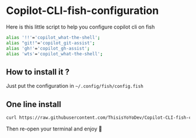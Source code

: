 # Copilot-CLI-fish-configuration
Here is this little script to help you configure copilot cli on fish

```sh
alias '!!'='copilot_what-the-shell';
alias "git!"='copilot_git-assist';
alias 'gh!'='copilot_gh-assist';
alias 'wts'='copilot_what-the-shell';
```


## How to install it ?

Just put the configuration in `~/.config/fish/config.fish`


## One line install

```sh
curl https://raw.githubusercontent.com/ThisisYoYoDev/Copilot-CLI-fish-configuration/main/copilot_cli.fish >> ~/.config/fish/config.fish
```

Then re-open your terminal and enjoy 🎊
